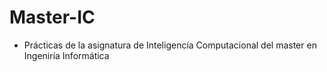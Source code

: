 # Master-IC
* Prácticas de la asignatura de Inteligencía Computacional del master en Ingeniría Informática
